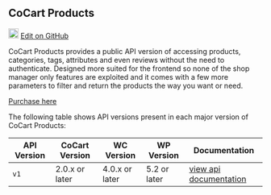 ## CoCart Products ##

<img src="images/github.svg" width="20" height="20" alt="GitHub Mark Logo"> [Edit on GitHub](https://github.com/co-cart/co-cart-docs/blob/master/source/includes/cocart-v1/_cocart-products.md)

CoCart Products provides a public API version of accessing products, categories, tags, attributes and even reviews without the need to authenticate. Designed more suited for the frontend so none of the shop manager only features are exploited and it comes with a few more parameters to filter and return the products the way you want or need.

[Purchase here](https://cocart.xyz/add-ons/products/)

The following table shows API versions present in each major version of CoCart Products:

| API Version | CoCart Version | WC Version     | WP Version   | Documentation                           |
| ----------- | -------------- | -------------- | ------------ | --------------------------------------- |
| `v1`        | 2.0.x or later | 4.0.x or later | 5.2 or later | [view api documentation](products.html) |
